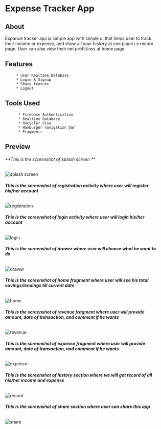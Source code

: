 # Expense Tracker App


## About
Expance tracker app is simple app with simple ui that helps user to track their income or expense, and show all your history at one place i.e record page. 
User can alse view their net profit/loss at home page.

## Features
         * User Realtime Database
         * Login & Signup
         * Share feature
         * Logout
       
  
 ## Tools Used
          * Firebase Authentication
          * Realtime Database
          * Recycler View
          * Hamburger navigation bar
          * Fragments


## Preview
###### **This is the screenshot of splash screen **
![splash screen](https://user-images.githubusercontent.com/67794908/114681584-eb31dc00-9d2b-11eb-8533-0dbc73a3f559.jpeg)

###### **This is the screenshot of registration activity where user will register his/her account**
![registration](https://user-images.githubusercontent.com/67794908/114679025-6cd43a80-9d29-11eb-86e1-9e9e5e8d9438.jpg)

###### **This is the screenshot of login activity where user will login his/her account**
![login](https://user-images.githubusercontent.com/67794908/114679038-6fcf2b00-9d29-11eb-8032-bd19833075c8.jpg)

###### **This is the screenshot of drawer  where user will choose what he want to do**
![drawer](https://user-images.githubusercontent.com/67794908/114679032-6e9dfe00-9d29-11eb-8f9f-a8bba455ea8e.jpg)

###### **This is the screenshot of home fragment where user will see his total savings/lendings till current date**
![home](https://user-images.githubusercontent.com/67794908/114834276-07964d00-9dee-11eb-9300-b8efba580073.jpg)

###### **This is the screenshot of revenue fragment where user will provide amount, date of transaction, and comment if he wants**
![revenue](https://user-images.githubusercontent.com/67794908/114679026-6d6cd100-9d29-11eb-8e3f-b16d08881ee7.jpg)

###### **This is the screenshot of expense fragment where user will provide amount, date of transaction, and comment if he wants**
![expense](https://user-images.githubusercontent.com/67794908/114679034-6f369480-9d29-11eb-9676-710e66b58fd4.jpg)

###### **This is the screenshot of history section where we will get record of all his/her income and expense**
![record](https://user-images.githubusercontent.com/67794908/114679017-6b0a7700-9d29-11eb-8430-bed2db211213.jpg)


###### **This is the screenshot of share section where user can share this app**
![share](https://user-images.githubusercontent.com/67794908/114679028-6e056780-9d29-11eb-8828-cf50523ad7c0.jpg)



